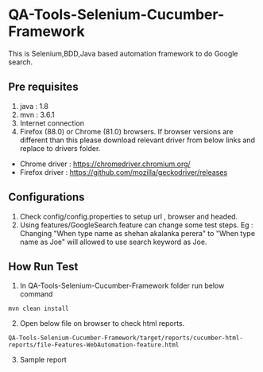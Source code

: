 # QA-Tools-Selenium-Cucumber-Framework


This is Selenium,BDD,Java based automation framework to do Google search.

## Pre requisites
1. java : 1.8
2. mvn : 3.6.1
3. Internet connection
4. Firefox (88.0) or Chrome (81.0) browsers.
If browser versions are different than this please download relevant driver from below links and replace to drivers
folder.
* Chrome driver : https://chromedriver.chromium.org/
* Firefox driver : https://github.com/mozilla/geckodriver/releases

## Configurations

1. Check config/config.properties to setup url , browser and headed.
2. Using features/GoogleSearch.feature can change some test steps.
Eg :
Changing "When type name as shehan akalanka perera" to "When type name as Joe" will allowed to use search keyword as Joe.

## How Run Test

1. In QA-Tools-Selenium-Cucumber-Framework folder run below command

```
mvn clean install
```
2. Open below file on browser to check html reports.

```QA-Tools-Selenium-Cucumber-Framework/target/reports/cucumber-html-reports/file-Features-WebAutomation-feature.html```

3. Sample report

